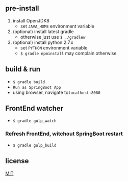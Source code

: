 
## pre-install

1. install OpenJDK8
    - set `JAVA_HOME` environment variable
1. (optional) install latest gradle
    - otherwise just use `$ ./gradlew`
1. (optional) install python 2.7.x
    - set `PYTHON` environment variable
    - `$ gradle npminstall` may complain otherwise

## build & run

* `$ gradle build`
* `Run as SpringBoot App`
* using browser, navigate to`localhost:8080`

## FrontEnd watcher

* `$ gradle gulp_watch`

### Refresh FrontEnd, witchout SpringBoot restart

* `$ gradle gulp_build`


## license
[MIT](/LICENSE)
